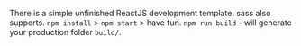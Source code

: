 There is a simple unfinished ReactJS development template.
sass also supports.
`npm install` > `npm start` > have fun.
`npm run build` - will generate your production folder `build/`.